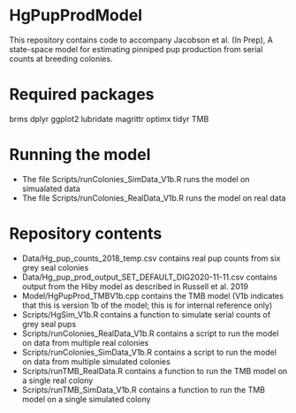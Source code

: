# HgPupProdModel

This repository contains code to accompany Jacobson et al. (In Prep), A state-space model for estimating pinniped pup production from serial counts at breeding colonies.  

# Required packages

brms
dplyr
ggplot2
lubridate
magrittr
optimx
tidyr
TMB

# Running the model

- The file Scripts/runColonies_SimData_V1b.R runs the model on simualated data
- The file Scripts/runColonies_RealData_V1b.R runs the model on real data

# Repository contents

- Data/Hg_pup_counts_2018_temp.csv contains real pup counts from six grey seal colonies
- Data/Hg_pup_prod_output_SET_DEFAULT_DIG2020-11-11.csv contains output from the Hiby model as described in Russell et al. 2019
- Model/HgPupProd_TMBV1b.cpp contains the TMB model (V1b indicates that this is version 1b of the model; this is for internal reference only)
- Scripts/HgSim_V1b.R contains a function to simulate serial counts of grey seal pups
- Scripts/runColonies_RealData_V1b.R contains a script to run the model on data from multiple real colonies
- Scripts/runColonies_SimData_V1b.R contains a script to run the model on data from multiple simulated colonies
- Scripts/runTMB_RealData.R contains a function to run the TMB model on a single real colony
- Scripts/runTMB_SimData_V1b.R contains a function to run the TMB model on a single simulated colony
